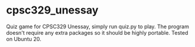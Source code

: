 # cpsc329_unessay

Quiz game for CPSC329 Unessay, simply run quiz.py to play. The program doesn't require any extra packages so it should be highly portable. Tested on Ubuntu 20.
